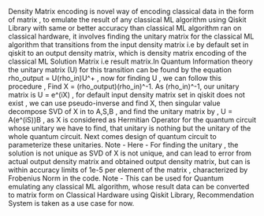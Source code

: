 Density Matrix encoding is novel way of encoding classical data in the form of matrix , to emulate the result of any classical ML algorithm using Qiskit Library with same or better accuracy than classical ML algorithm ran on classical hardware, it involves finding the unitary matrix for the classical ML algorithm that transitions from the input density matrix i.e by default set in qiskit to an output density matrix, which is density matrix encoding of the classical ML Solution Matrix i.e result matrix.In Quantum Information theory the unitary matrix (U) for this transition can be found by the equation rho_output = U(rho_in)U^+ , now for finding U , we can follow this procedure , Find X = (rho_output)(rho_in)^-1. As (rho_in)^-1, our unitary matrix is U = e^(iX) , for default input density matrix set in qiskit does not exist , we can use pseudo-inverse and find X, then singular value decompose SVD of X in to A,S,B , and find the unitary matrix by , U = A(e^(iS))B , as X is considered as Hermitian Operator for the quantum circuit whose unitary we have to find, that unitary is nothing but the unitary of the whole quantum circuit. Next comes design of quantum circuit to parameterize these unitaries.
Note - Here - For finding the unitary , the solution is not unique as SVD of X is not unique, and can lead to error from actual output density matrix and obtained output density matrix, but can is within accuracy limits of 1e-5 per element of the matrix , characterized by Frobenius Norm in the code.
Note - This can be used for Quantum emulating any classical ML algorithm, whose result data can be converted to matrix form on Classical Hardware using Qiskit Library, Recommendation System is taken as a use case for now.
